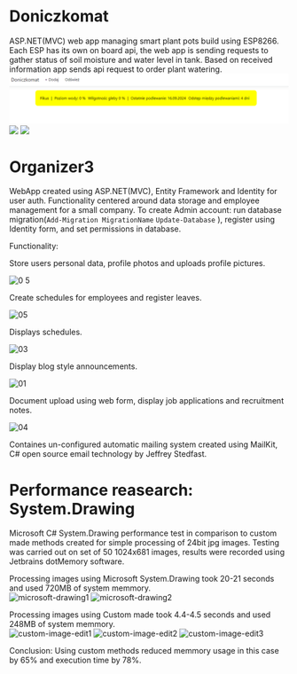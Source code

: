 # Doniczkomat
ASP.NET(MVC) web app managing smart plant pots build using ESP8266. Each ESP has its own on board api, the web app is sending requests to gather status of soil moisture and water level in tank.
Based on received information app sends api request to order plant watering.
![](https://github.com/Samcho276/Projects/blob/main/Doniczkomat-main/Readme-images/01.png?raw=true)
![](https://github.com/user-attachments/assets/133db44f-21c7-4881-b16d-bcd1fb141367)
![](https://github.com/user-attachments/assets/dbdf33db-0fa9-4610-a93a-c5550aeada97)

# Organizer3
WebApp created using ASP.NET(MVC), Entity Framework and Identity for user auth. Functionality centered around data storage and employee management for a small company.
To create Admin account: run database migration(```Add-Migration MigrationName```
```Update-Database``` ), register using Identity form, and set permissions in database.

Functionality:

Store users personal data, profile photos and uploads profile pictures.

![0 5](https://github.com/Samo276/Projects/assets/33495575/c18b61a2-0092-48c1-98ac-5a3e15a5a3cc)

Create schedules for employees and register leaves.

![05](https://github.com/Samo276/Projects/assets/33495575/92817615-b9af-4d7a-9ff2-1b880a01a176)

Displays schedules.

![03](https://github.com/Samo276/Projects/assets/33495575/1a06f29b-6545-45f7-b07a-06867e8bb1ce)

Display blog style announcements.

![01](https://github.com/Samo276/Projects/assets/33495575/2df75985-c8c0-49a4-8e37-fc15fde2ddc0)

Document upload using web form, display job applications and recruitment notes.

![04](https://github.com/Samo276/Projects/assets/33495575/d75312ce-e992-4135-abf3-0a27782276d0)

Containes un-configured automatic mailing system created using MailKit, C# open source email technology by Jeffrey Stedfast. 


# Performance reasearch: System.Drawing
</hr>
Microsoft C# System.Drawing performance test in comparison to custom made methods created for simple processing of 24bit jpg images.
Testing was carried out on set of 50 1024x681 images, results were recorded using Jetbrains dotMemory software.

Processing images using Microsoft System.Drawing took 20-21 seconds and used 720MB of system memmory.  
![microsoft-drawing1](https://github.com/Samo276/Projects/assets/33495575/02d30a77-9559-4e1c-8f6c-4a8f89f1669c)
![microsoft-drawing2](https://github.com/Samo276/Projects/assets/33495575/ff6a4be6-6fbd-42a7-a0de-4f96a20bb2d5)

Processing images using Custom made  took 4.4-4.5 seconds and used 248MB of system memmory.  
![custom-image-edit1](https://github.com/Samo276/Projects/assets/33495575/14f0772a-c3b8-4a06-9620-caae1c70ee20)
![custom-image-edit2](https://github.com/Samo276/Projects/assets/33495575/374809f1-9ab5-4af6-b3a3-3ee8f04b6af0)
![custom-image-edit3](https://github.com/Samo276/Projects/assets/33495575/97eb5f32-1812-4571-a55c-4d04eac74a84)

Conclusion:
Using custom methods reduced memmory usage in this case by 65% and execution time by 78%.

